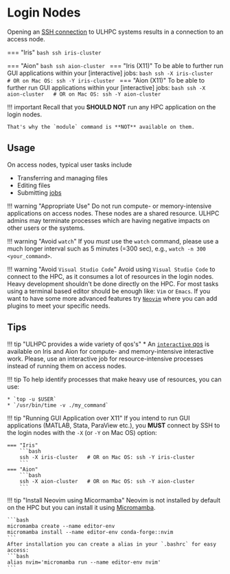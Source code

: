 # Login Nodes

Opening an [SSH connection](ssh.md) to ULHPC systems results in a
connection to an access node.

=== "Iris"
    ```bash
    ssh iris-cluster
    ```

=== "Aion"
    ```bash
    ssh aion-cluster
    ```
=== "Iris (X11)"
    To be able to further run GUI applications within your [interactive] jobs:
    ```bash
    ssh -X iris-cluster   # OR on Mac OS: ssh -Y iris-cluster
    ```
=== "Aion (X11)"
    To be able to further run GUI applications within your [interactive] jobs:
    ```bash
    ssh -X aion-cluster   # OR on Mac OS: ssh -Y aion-cluster
    ```

!!! important
    Recall that you **SHOULD NOT** run any HPC application on the login nodes.

    That's why the `module` command is **NOT** available on them.

## Usage

On access nodes, typical user tasks include

* Transferring and managing files
* Editing files
* Submitting [jobs](../jobs/submit.md)


!!! warning "Appropriate Use"
    Do not run compute- or memory-intensive applications on access
    nodes. These nodes are a shared resource. ULHPC admins may terminate
    processes which are having negative impacts on other users or the
    systems.

!!! warning "Avoid `watch`"
    If you _must_ use the `watch` command, please use a much longer
    interval such as 5 minutes (=300 sec), e.g., `watch -n 300
    <your_command>`.

!!! warning "Avoid `Visual Studio Code`"
    Avoid using `Visual Studio Code` to connect to the HPC, as it consumes a lot of resources
    in the login nodes. Heavy development shouldn't be done directly on the HPC.
    For most tasks using a terminal based editor should be enough like:
    `Vim` or `Emacs`. If you want to have some more advanced features try [`Neovim`](https://neovim.io/)
    where you can add plugins to meet your specific needs.

## Tips

!!! tip "ULHPC provides a wide variety of qos's"
    * An [`interactive` qos](../jobs/interactive.md) is
    available on Iris and Aion for compute- and memory-intensive interactive
    work. Please, use an interactive job for resource-intensive processes
    instead of running them on access nodes.

!!! tip
    To help identify processes that make heavy use of resources, you
    can use:

    * `top -u $USER`
    * `/usr/bin/time -v ./my_command`

!!! tip "Running GUI Application over X11"
    If you intend to run GUI applications (MATLAB, Stata, ParaView etc.), you **MUST** connect by SSH to the login nodes with the `-X` (or `-Y` on Mac OS) option:

    === "Iris"
        ```bash
        ssh -X iris-cluster   # OR on Mac OS: ssh -Y iris-cluster
        ```
    === "Aion"
        ```bash
        ssh -X aion-cluster   # OR on Mac OS: ssh -Y aion-cluster
        ```

!!! tip "Install Neovim using Micormamba"
    Neovim is not installed by default on the HPC but you can install it using [Micromamba](../environment/conda.md#Installation).
    
    ```bash
    micromamba create --name editor-env
    micromamba install --name editor-env conda-forge::nvim
    ```
    After installation you can create a alias in your `.bashrc` for easy access:
    ```bash 
    alias nvim='micromamba run --name editor-env nvim'
    ```
